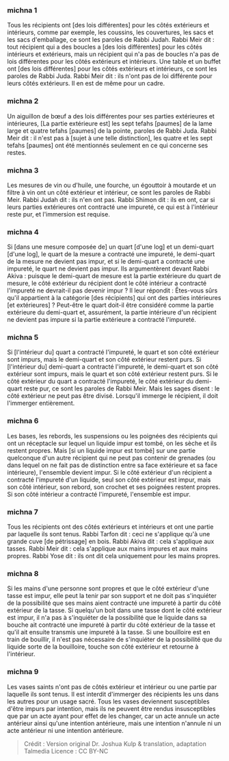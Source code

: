 
### michna 1
Tous les récipients ont [des lois différentes] pour les côtés extérieurs et intérieurs, comme par exemple, les coussins, les couvertures, les sacs et les sacs d'emballage, ce sont les paroles de Rabbi Judah. Rabbi Meir dit : tout récipient qui a des boucles a [des lois différentes] pour les côtés intérieurs et extérieurs, mais un récipient qui n'a pas de boucles n'a pas de lois différentes pour les côtés extérieurs et intérieurs. Une table et un buffet ont [des lois différentes] pour les côtés extérieurs et intérieurs, ce sont les paroles de Rabbi Juda. Rabbi Meir dit : ils n'ont pas de loi différente pour leurs côtés extérieurs. Il en est de même pour un cadre.

### michna 2
Un aiguillon de bœuf a des lois différentes pour ses parties extérieures et intérieures, [La partie extérieure est] les sept tefahs [paumes] de la lame large et quatre tefahs [paumes] de la pointe, paroles de Rabbi Juda. Rabbi Meir dit : il n'est pas à [sujet à une telle distinction], les quatre et les sept tefahs [paumes] ont été mentionnés seulement en ce qui concerne ses restes.

### michna 3
Les mesures de vin ou d'huile, une fourche, un égouttoir à moutarde et un filtre à vin ont un côté extérieur et intérieur, ce sont les paroles de Rabbi Meir. Rabbi Judah dit : ils n'en ont pas. Rabbi Shimon dit : ils en ont, car si leurs parties extérieures ont contracté une impureté, ce qui est à l'intérieur reste pur, et l'immersion est requise.

### michna 4
Si [dans une mesure composée de] un quart [d'une log] et un demi-quart [d'une log], le quart de la mesure a contracté une impureté, le demi-quart de la mesure ne devient pas impur, et si le demi-quart a contracté une impureté, le quart ne devient pas impur. Ils argumentèrent devant Rabbi Akiva : puisque le demi-quart de mesure est la partie extérieure du quart de mesure, le côté extérieur du récipient dont le côté intérieur a contracté l'impureté ne devrait-il pas devenir impur ? Il leur répondit : Êtes-vous sûrs qu'il appartient à la catégorie [des récipients] qui ont des parties intérieures [et extérieures] ? Peut-être le quart doit-il être considéré comme la partie extérieure du demi-quart et, assurément, la partie intérieure d'un récipient ne devient pas impure si la partie extérieure a contracté l'impureté.

### michna 5
Si [l'intérieur du] quart a contracté l'impureté, le quart et son côté extérieur sont impurs, mais le demi-quart et son côté extérieur restent purs. Si [l'intérieur du] demi-quart a contracté l'impureté, le demi-quart et son côté extérieur sont impurs, mais le quart et son côté extérieur restent purs. Si le côté extérieur du quart a contracté l'impureté, le côté extérieur du demi-quart reste pur, ce sont les paroles de Rabbi Meir. Mais les sages disent : le côté extérieur ne peut pas être divisé. Lorsqu'il immerge le récipient, il doit l'immerger entièrement.

### michna 6
Les bases, les rebords, les suspensions ou les poignées des récipients qui ont un réceptacle sur lequel un liquide impur est tombé, on les sèche et ils restent propres. Mais [si un liquide impur est tombé] sur une partie quelconque d'un autre récipient qui ne peut pas contenir de grenades (ou dans lequel on ne fait pas de distinction entre sa face extérieure et sa face intérieure), l'ensemble devient impur. Si le côté extérieur d'un récipient a contracté l'impureté d'un liquide, seul son côté extérieur est impur, mais son côté intérieur, son rebord, son crochet et ses poignées restent propres. Si son côté intérieur a contracté l'impureté, l'ensemble est impur.

### michna 7
Tous les récipients ont des côtés extérieurs et intérieurs et ont une partie par laquelle ils sont tenus. Rabbi Tarfon dit : ceci ne s'applique qu'à une grande cuve [de pétrissage] en bois. Rabbi Akiva dit : cela s'applique aux tasses. Rabbi Meir dit : cela s'applique aux mains impures et aux mains propres. Rabbi Yose dit : ils ont dit cela uniquement pour les mains propres.

### michna 8
Si les mains d'une personne sont propres et que le côté extérieur d'une tasse est impur, elle peut la tenir par son support et ne doit pas s'inquiéter de la possibilité que ses mains aient contracté une impureté à partir du côté extérieur de la tasse. Si quelqu'un boit dans une tasse dont le côté extérieur est impur, il n'a pas à s'inquiéter de la possibilité que le liquide dans sa bouche ait contracté une impureté à partir du côté extérieur de la tasse et qu'il ait ensuite transmis une impureté à la tasse. Si une bouilloire est en train de bouillir, il n'est pas nécessaire de s'inquiéter de la possibilité que du liquide sorte de la bouilloire, touche son côté extérieur et retourne à l'intérieur.

### michna 9
Les vases saints n'ont pas de côtés extérieur et intérieur ou une partie par laquelle ils sont tenus. Il est interdit d'immerger des récipients les uns dans les autres pour un usage sacré. Tous les vases deviennent susceptibles d'être impurs par intention, mais ils ne peuvent être rendus insusceptibles que par un acte ayant pour effet de les changer, car un acte annule un acte antérieur ainsi qu'une intention antérieure, mais une intention n'annule ni un acte antérieur ni une intention antérieure.

>Crédit : Version original Dr. Joshua Kulp & translation, adaptation Talmedia
>Licence : CC BY-NC